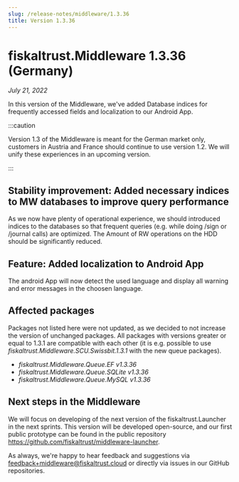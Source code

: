 ```yaml
---
slug: /release-notes/middleware/1.3.36
title: Version 1.3.36
---
```


# fiskaltrust.Middleware 1.3.36 (Germany)
_July 21, 2022_

In this version of the Middleware, we've added Database indices for frequently accessed fields and localization to our Android App.

:::caution

Version 1.3 of the Middleware is meant for the German market only, customers in Austria and France should continue to use version 1.2. We will unify these experiences in an upcoming version.

:::

## Stability improvement: Added necessary indices to MW databases to improve query performance
As we now have plenty of operational experience, we should introduced indices to the databases so that frequent queries (e.g. while doing /sign or /journal calls) are optimized. The Amount of RW operations on the HDD should be significantly reduced.


## Feature: Added localization to Android App
The android App will now detect the used language and display all warning and error messages in the choosen language.


## Affected packages
Packages not listed here were not updated, as we decided to not increase the version of unchanged packages. All packages with versions greater or equal to 1.3.1 are compatible with each other (it is e.g. possible to use _fiskaltrust.Middleware.SCU.Swissbit.1.3.1_ with the new queue packages).

- _fiskaltrust.Middleware.Queue.EF v1.3.36_
- _fiskaltrust.Middleware.Queue.SQLite v1.3.36_
- _fiskaltrust.Middleware.Queue.MySQL v1.3.36_


## Next steps in the Middleware
We will focus on developing of the next version of the fiskaltrust.Launcher in the next sprints.
This version will be developed open-source, and our first public prototype can be found in the public repository https://github.com/fiskaltrust/middleware-launcher.

As always, we're happy to hear feedback and suggestions via [feedback+middleware@fiskaltrust.cloud](mailto:feedback+middleware@fiskaltrust.cloud) or directly via issues in our GitHub repositories.
